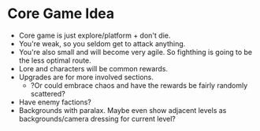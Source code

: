 # Core Game Idea #

* Core game is just explore/platform + don't die.
* You're weak, so you seldom get to attack anything.
* You're also small and will become very agile. So fighthing is going to be the less optimal route.
* Lore and characters will be common rewards.
* Upgrades are for more involved sections.
    * ?Or could embrace chaos and have the rewards be fairly randomly scattered?
* Have enemy factions?
* Backgrounds with paralax. Maybe even show adjacent levels as backgrounds/camera dressing for current level?